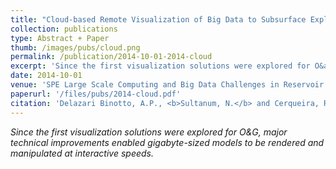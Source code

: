 ```yaml
---
title: "Cloud-based Remote Visualization of Big Data to Subsurface Exploration"
collection: publications
type: Abstract + Paper
thumb: /images/pubs/cloud.png
permalink: /publication/2014-10-01-2014-cloud
excerpt: 'Since the first visualization solutions were explored for O&amp;G, major technical improvements enabled gigabyte-sized models to be rendered and manipulated at interactive speeds.'
date: 2014-10-01
venue: 'SPE Large Scale Computing and Big Data Challenges in Reservoir Simulation Conference and Exhibition'
paperurl: '/files/pubs/2014-cloud.pdf'
citation: 'Delazari Binotto, A.P., <b>Sultanum, N.</b> and Cerqueira, R., 2014, September. <b>Cloud-based Remote Visualization of Big Data to Subsurface Exploration</b>. In <i>SPE Large Scale Computing and Big Data Challenges in Reservoir Simulation Conference and Exhibition</i>. Society of Petroleum Engineers.'
---
```

_Since the first visualization solutions were explored for O&amp;G, major technical improvements enabled gigabyte-sized models to be rendered and manipulated at interactive speeds._